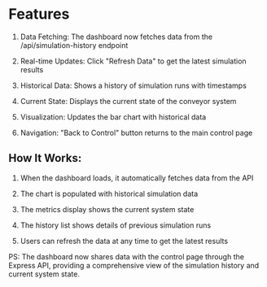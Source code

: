 # Features

1. Data Fetching: The dashboard now fetches data from the /api/simulation-history endpoint

2. Real-time Updates: Click "Refresh Data" to get the latest simulation results

3. Historical Data: Shows a history of simulation runs with timestamps

4. Current State: Displays the current state of the conveyor system

5. Visualization: Updates the bar chart with historical data

6. Navigation: "Back to Control" button returns to the main control page

## How It Works:

1. When the dashboard loads, it automatically fetches data from the API

2. The chart is populated with historical simulation data

3. The metrics display shows the current system state

4. The history list shows details of previous simulation runs

5. Users can refresh the data at any time to get the latest results

PS: The dashboard now shares data with the control page through the Express API, providing a comprehensive view of the simulation history and current system state.
